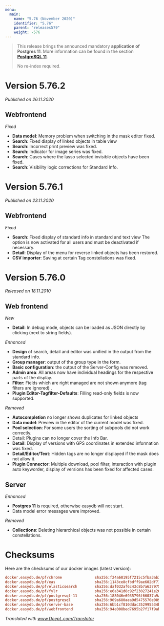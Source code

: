 ```yaml
---
menu:
  main:
    name: "5.76 (November 2020)"
    identifier: "5.76"
    parent: "releases579"
    weight: -576
---
```


> This release brings the announced mandatory **application of Postgres 11**. More information can be found in the section **[PostgreSQL 11](../5.73#postgres-11)**.
>
> No re-index required.

# Version 5.76.2

*Published on 26.11.2020*

## Webfrontend

*Fixed*

- **Data model**: Memory problem when switching in the mask editor fixed.
- **Search**: Fixed display of linked objects in table view
- **Search**: Incorrect print preview was fixed.
- **Search**: Indicator for image series was fixed.
- **Search**: Cases where the lasso selected invisible objects have been fixed.
- **Search**: Visibility logic corrections for Standard Info.

# Version 5.76.1

*Published on 23.11.2020*

## Webfrontend

*Fixed*

- **Search**: Fixed display of standard info in standard and text view The option is now activated for all users and must be deactivated if necessary.
- **Detail**: Display of the menu for reverse linked objects has been restored.
- **CSV importer**: Saving at certain Tag constellations was fixed.

# Version 5.76.0

*Released on 18.11.2010*

## Web frontend

*New*

* **Detail**: In debug mode, objects can be loaded as JSON directly by clicking (next to string fields).

*Enhanced*

* **Design** of search, detail and editor was unified in the output from the standard info.
* **Group manager**: output of the group type in the form.
* **Basic configuration**: the output of the Server-Config was removed.
* **Admin area**: All areas now have individual headings for the respective parts of the display.
* **Filter**: Fields which are right managed are not shown anymore (tag filters are ignored) .
* **Plugin Editor-Tagfilter-Defaults**: Filling read-only fields is now supported.

*Removed*

* **Autocompletion** no longer shows duplicates for linked objects
* **Data model**: Preview in the editor of the current model was fixed.
* **Pool selection**: For some users the sorting of subpools did not work correctly.
* Detail: Plugins can no longer cover the Info Bar.
* **Detail**: Display of versions with GPS coordinates in extended information was fixed.
* **Detail/Editor/Text**: Hidden tags are no longer displayed if the mask does not allow it.
* **Plugin Connector**: Multiple download, pool filter, interaction with plugin auto keyworder, display of versions has been fixed for affected cases.

## Server

*Enhanced*

* **Postgres 11** is required, otherwise easydb will not start.
* Data model error messages were improved.

*Removed*

* **Collections**: Deleting hierarchical objects was not possible in certain constellations.

# Checksums
Here are the checksums of our docker images (latest version):

```ini
docker.easydb.de/pf/chrome               sha256:f24a68195f7215c5fba3ab3d0dca910ead74cc6659a5b2b3cdf8fe912d8d10e2
docker.easydb.de/pf/eas                  sha256:1143ce8cfbdff9ae602df7163150b34833637ae41600ebef5e164adc000e9202
docker.easydb.de/pf/elasticsearch        sha256:daf032af6c43c8b7a63797525478ad31d04a7e57924324089fd990c1b1de98d9
docker.easydb.de/pf/fylr                 sha256:e6a341d8c92f23027241e26f71ed811f65fd8176a133da0c92010405f9e8e13f
docker.easydb.de/pf/postgresql-11        sha256:188046e6935796f66037a9a9f6788ba7962160664dc5bcdcfdca4d7fe9ca04e7
docker.easydb.de/pf/postgresql           sha256:909a680aea9d5475570e089ca8e8cc8ebdc0c4e9c76c28789d1936795ed77715
docker.easydb.de/pf/server-base          sha256:6bb1cf810ddac352995534b63703a225645c369a73014ad90eabc2fc65fab955
docker.easydb.de/pf/webfrontend          sha256:94e008bed7695b27f17f9ab57565653eed808bd0c63681d96099b0ee327188a2
```

*Translated with www.DeepL.com/Translator*

